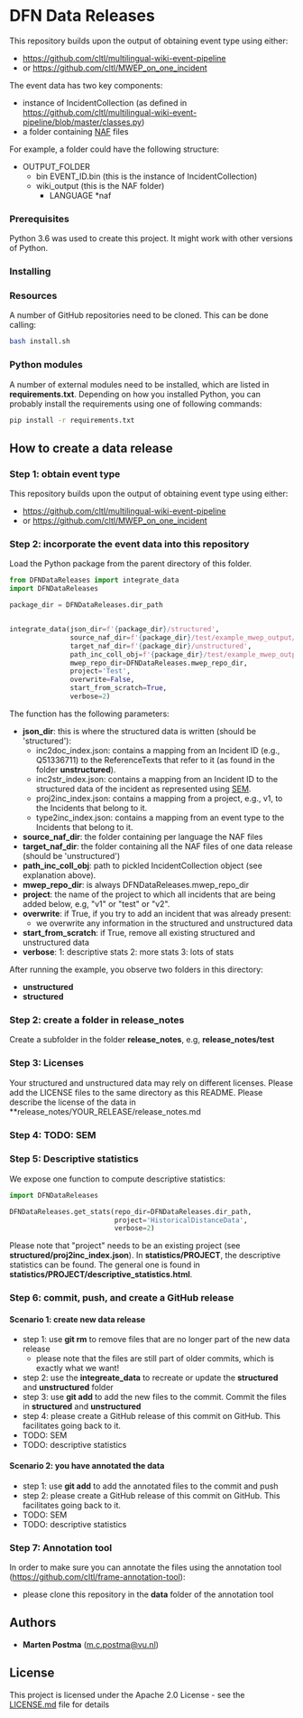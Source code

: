 # DFN Data Releases

This repository builds upon the output of obtaining event type using either:
* https://github.com/cltl/multilingual-wiki-event-pipeline
* or https://github.com/cltl/MWEP_on_one_incident

The event data has two key components:
* instance of IncidentCollection (as defined in https://github.com/cltl/multilingual-wiki-event-pipeline/blob/master/classes.py)
* a folder containing [NAF](https://github.com/newsreader/NAF) files

For example, a folder could have the following structure:

* OUTPUT_FOLDER
    * bin
        EVENT_ID.bin (this is the instance of IncidentCollection)
    * wiki_output (this is the NAF folder)
        * LANGUAGE
            *naf

### Prerequisites

Python 3.6 was used to create this project. It might work with other versions of Python.

### Installing

### Resources
A number of GitHub repositories need to be cloned. This can be done calling:
```bash
bash install.sh
```

### Python modules
A number of external modules need to be installed, which are listed in **requirements.txt**.
Depending on how you installed Python, you can probably install the requirements using one of following commands:
```bash
pip install -r requirements.txt
```
## How to create a data release

### Step 1: obtain event type
This repository builds upon the output of obtaining event type using either:
* https://github.com/cltl/multilingual-wiki-event-pipeline
* or https://github.com/cltl/MWEP_on_one_incident

### Step 2: incorporate the event data into this repository

Load the Python package from the parent directory of this folder.

```python
from DFNDataReleases import integrate_data
import DFNDataReleases

package_dir = DFNDataReleases.dir_path


integrate_data(json_dir=f'{package_dir}/structured',
               source_naf_dir=f'{package_dir}/test/example_mwep_output/Q17374096/wiki_output',
               target_naf_dir=f'{package_dir}/unstructured',
               path_inc_coll_obj=f'{package_dir}/test/example_mwep_output/Q17374096/bin/Q17374096.bin',
               mwep_repo_dir=DFNDataReleases.mwep_repo_dir,
               project='Test',
               overwrite=False,
               start_from_scratch=True,
               verbose=2)
```
The function has the following parameters:
* **json_dir**: this is where the structured data is written (should be 'structured'):
    * inc2doc_index.json: contains a mapping from an Incident ID (e.g., Q51336711) to the ReferenceTexts that refer to it (as found in the folder **unstructured**).
    * inc2str_index.json: contains a mapping from an Incident ID to the structured data of the incident as represented using [SEM](https://semanticweb.cs.vu.nl/2009/11/sem/).
    * proj2inc_index.json: contains a mapping from a project, e.g., v1, to the Incidents that belong to it.
    * type2inc_index.json: contains a mapping from an event type to the Incidents that belong to it.
* **source_naf_dir**: the folder containing per language the NAF files
* **target_naf_dir**: the folder containing all the NAF files of one data release (should be 'unstructured')
* **path_inc_coll_obj**: path to pickled IncidentCollection object (see explanation above).
* **mwep_repo_dir**: is always DFNDataReleases.mwep_repo_dir
* **project**: the name of the project to which all incidents that are being added below, e.g, "v1" or "test" or "v2".
* **overwrite**: if True, if you try to add an incident that was already present:
    *  we overwrite any information in the structured and unstructured data
* **start_from_scratch**: if True, remove all existing structured and unstructured data
* **verbose**: 1: descriptive stats 2: more stats 3: lots of stats

After running the example, you observe two folders in this directory:
* **unstructured**
* **structured**

### Step 2: create a folder in release_notes
Create a subfolder in the folder **release_notes**, e.g, **release_notes/test**

### Step 3: Licenses
Your structured and unstructured data may rely on different licenses.
Please add the LICENSE files to the same directory as this README.
Please describe the license of the data in **release_notes/YOUR_RELEASE/release_notes.md
 
### Step 4: TODO: SEM

### Step 5: Descriptive statistics

We expose one function to compute descriptive statistics:

```python
import DFNDataReleases

DFNDataReleases.get_stats(repo_dir=DFNDataReleases.dir_path,
                          project='HistoricalDistanceData',
                          verbose=2)
```
Please note that "project" needs to be an existing project (see **structured/proj2inc_index.json**).
In **statistics/PROJECT**, the descriptive statistics can be found.
The general one is found in **statistics/PROJECT/descriptive_statistics.html**.

### Step 6: commit, push, and create a GitHub release

#### Scenario 1: create new data release
* step 1: use **git rm** to remove files that are no longer part of the new data release
    * please note that the files are still part of older commits, which is exactly what we want!
* step 2: use the **integreate_data** to recreate or update the **structured** and **unstructured** folder
* step 3: use **git add** to add the new files to the commit. Commit the files in **structured** and **unstructured**
* step 4: please create a GitHub release of this commit on GitHub. This facilitates going back to it.
* TODO: SEM
* TODO: descriptive statistics 

#### Scenario 2: you have annotated the data
* step 1: use **git add** to add the annotated files to the commit and push 
* step 2: please create a GitHub release of this commit on GitHub. This facilitates going back to it.
* TODO: SEM
* TODO: descriptive statistics
 
### Step 7: Annotation tool
In order to make sure you can annotate the files using the annotation tool (https://github.com/cltl/frame-annotation-tool):
* please clone this repository in the **data** folder of the annotation tool

## Authors
* **Marten Postma** (m.c.postma@vu.nl)

## License
This project is licensed under the Apache 2.0 License - see the [LICENSE.md](LICENSE.md) file for details
